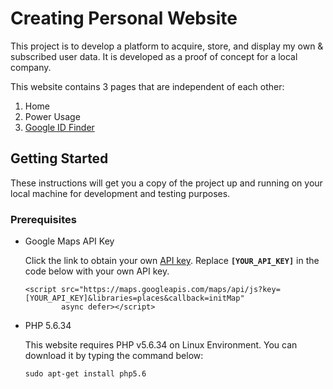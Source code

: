 # Creating Personal Website
This project is to develop a platform to acquire, store, and display my own & subscribed user data. It is developed as a proof of concept for a local company.

This website contains 3 pages that are independent of each other:
1. Home
2. Power Usage
3. [Google ID Finder](Google_IP_Finder.md)

## Getting Started
These instructions will get you a copy of the project up and running on your local machine for development and testing purposes.

### Prerequisites
- Google Maps API Key
    
    Click the link to obtain your own [API key](https://developers.google.com/maps/documentation/javascript/get-api-key).
    Replace **`[YOUR_API_KEY]`** in the code below with your own API key.
    ```
    <script src="https://maps.googleapis.com/maps/api/js?key=[YOUR_API_KEY]&libraries=places&callback=initMap"
            async defer></script>
    ```

- PHP 5.6.34
    
    This website requires PHP v5.6.34 on Linux Environment. You can download it by typing the command below:
    ```
    sudo apt-get install php5.6
    ```
